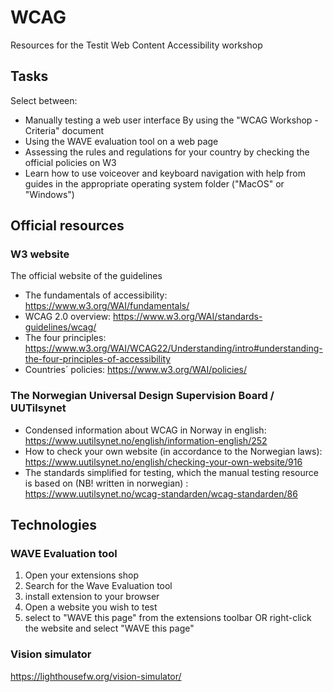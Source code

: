 # WCAG
Resources for the Testit Web Content Accessibility workshop

## Tasks
Select between:
- Manually testing a web user interface By using the "WCAG Workshop - Criteria" document
- Using the WAVE evaluation tool on a web page
- Assessing the rules and regulations for your country by checking the official policies on W3
- Learn how to use voiceover and keyboard navigation with help from guides in the appropriate operating system folder ("MacOS" or "Windows")


## Official resources 
### W3 website
The official website of the guidelines
- The fundamentals of accessibility: https://www.w3.org/WAI/fundamentals/
- WCAG 2.0 overview: https://www.w3.org/WAI/standards-guidelines/wcag/
- The four principles: https://www.w3.org/WAI/WCAG22/Understanding/intro#understanding-the-four-principles-of-accessibility
- Countries´ policies: https://www.w3.org/WAI/policies/

### The Norwegian Universal Design Supervision Board / UUTilsynet
- Condensed information about WCAG in Norway in english: https://www.uutilsynet.no/english/information-english/252
- How to check your own website (in accordance to the Norwegian laws): https://www.uutilsynet.no/english/checking-your-own-website/916
- The standards simplified for testing, which the manual testing resource is based on (NB! written in norwegian) :  https://www.uutilsynet.no/wcag-standarden/wcag-standarden/86

## Technologies

### WAVE Evaluation tool
1. Open your extensions shop
2. Search for the Wave Evaluation tool
3. install extension to your browser
4. Open a website you wish to test
5. select to "WAVE this page" from the extensions toolbar OR right-click the website and select "WAVE this page"

### Vision simulator
https://lighthousefw.org/vision-simulator/
